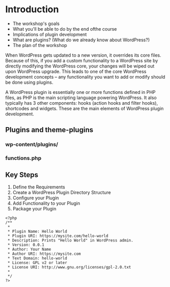 # Introduction

* The workshop's goals
* What you'll be able to do by the end ofthe course 
* Implications of plugin development
* What are plugins? (What do we already know about WordPress?)
* The plan of the workshop

When WordPress gets updated to a new version, it overrides its core files. Because of this, if you add a custom functionality to a WordPress site by directly modifying the WordPress core, your changes will be wiped out upon WordPress upgrade. This leads to one of the core WordPress development concepts – any functionality you want to add or modify should be done using plugins.

A WordPress plugin is essentially one or more functions defined in PHP files, as PHP is the main scripting language powering WordPress. It also typically has 3 other components:  hooks (action hooks and filter hooks), shortcodes and widgets. These are the main elements of WordPress plugin development.

## Plugins and theme-plugins

### wp-content/plugins/
### functions.php

## Key Steps

1) Define the Requirements
2) Create a WordPress Plugin Directory Structure
3) Configure your Plugin
4) Add Functionality to your Plugin
5) Package your Plugin

```
<?php 
/** 
 *
 * Plugin Name: Hello World 
 * Plugin URI: https://mysite.com/hello-world 
 * Description: Prints "Hello World" in WordPress admin. 
 * Version: 0.0.1 
 * Author: Your Name 
 * Author URI: https://mysite.com 
 * Text Domain: hello-world 
 * License: GPL v2 or later 
 * License URI: http://www.gnu.org/licenses/gpl-2.0.txt 
 *
 */
?>
```
